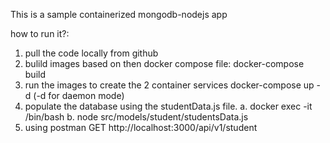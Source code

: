 This is a sample containerized mongodb-nodejs app

how to run it?:

1. pull the code locally from github
2. bulild images based on then docker compose file:
   docker-compose build
3. run the images to create the 2 container services
   docker-compose up -d (-d for daemon mode)
4. populate the database using the studentData.js file.
   a. docker exec -it /bin/bash
   b. node src/models/student/studentsData.js
5. using postman GET http://localhost:3000/api/v1/student
